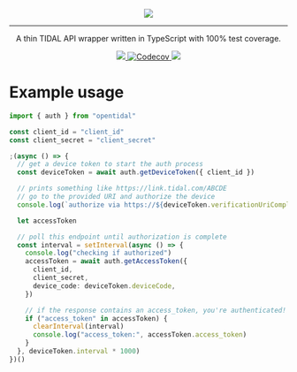<p align="center">
  <a href="https://github.com/cloudr-app/openTIDAL" target="_blank">
    <img src="https://colo.vaaski.com/static/openTIDAL-banner.svg">
  </a>
</p>
<hr>

<p align="center">
  A thin TIDAL API wrapper written in TypeScript with 100% test coverage.
</p>

<p align="center">
  <a href="https://npmjs.org/package/opentidal" alt="version">
    <img src="https://img.shields.io/npm/v/opentidal.svg?style=for-the-badge">
  </a>
  <a href="https://codecov.io/gh/cloudr-app/openTIDAL" alt="downloads">
    <img alt="Codecov" src="https://img.shields.io/codecov/c/gh/cloudr-app/openTIDAL?style=for-the-badge">
  </a>
  <a href="https://npmjs.org/package/opentidal" alt="downloads">
    <img src="https://img.shields.io/npm/dw/opentidal.svg?style=for-the-badge">
  </a>
</p>

# Example usage

```ts
import { auth } from "opentidal"

const client_id = "client_id"
const client_secret = "client_secret"

;(async () => {
  // get a device token to start the auth process
  const deviceToken = await auth.getDeviceToken({ client_id })

  // prints something like https://link.tidal.com/ABCDE
  // go to the provided URI and authorize the device
  console.log(`authorize via https://${deviceToken.verificationUriComplete}`)

  let accessToken

  // poll this endpoint until authorization is complete
  const interval = setInterval(async () => {
    console.log("checking if authorized")
    accessToken = await auth.getAccessToken({
      client_id,
      client_secret,
      device_code: deviceToken.deviceCode,
    })

    // if the response contains an access_token, you're authenticated!
    if ("access_token" in accessToken) {
      clearInterval(interval)
      console.log("access_token:", accessToken.access_token)
    }
  }, deviceToken.interval * 1000)
})()
```
